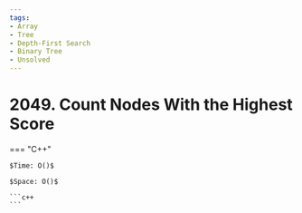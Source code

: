 ```yaml
---
tags:
- Array
- Tree
- Depth-First Search
- Binary Tree
- Unsolved
---
```



# 2049. Count Nodes With the Highest Score

=== "C++"

    $Time: O()$

    $Space: O()$

    ```c++
    ```